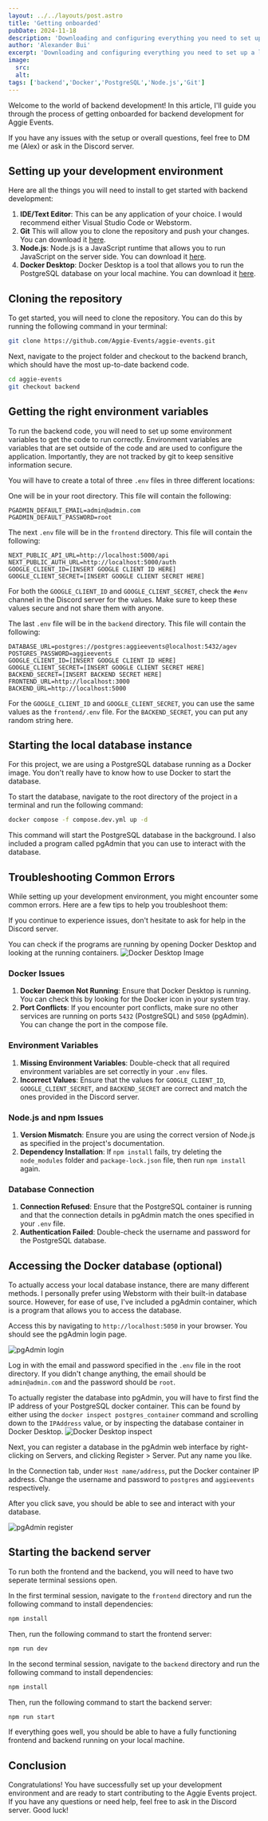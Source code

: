```yaml
---
layout: ../../layouts/post.astro
title: 'Getting onboarded'
pubDate: 2024-11-18
description: 'Downloading and configuring everything you need to set up a local development environment for Aggie Events'
author: 'Alexander Bui'
excerpt: 'Downloading and configuring everything you need to set up a local development environment for Aggie Events.'
image:
  src:
  alt:
tags: ['backend','Docker','PostgreSQL','Node.js','Git']
---
```


Welcome to the world of backend development! In this article, I'll guide you through the process of getting onboarded 
for backend development for Aggie Events. 

If you have any issues with the setup or overall questions, feel free to DM me (Alex) or ask in the Discord server.

## Setting up your development environment
Here are all the things you will need to install to get started with backend development:

1. **IDE/Text Editor**: This can be any application of your choice. I would recommend either Visual Studio Code or Webstorm.
2. **Git** This will allow you to clone the repository and push your changes. You can download it [here](https://git-scm.com/). 
3. **Node.js**: Node.js is a JavaScript runtime that allows you to run JavaScript on the server side. You can download it [here](https://nodejs.org/en/).
4. **Docker Desktop**: Docker Desktop is a tool that allows you to run the PostgreSQL database on your local machine. You can download it [here](https://www.docker.com/products/docker-desktop).

## Cloning the repository
To get started, you will need to clone the repository. You can do this by running the following command in your terminal:

```bash
git clone https://github.com/Aggie-Events/aggie-events.git
```

Next, navigate to the project folder and checkout to the backend branch, which should have the most up-to-date backend code.

```bash
cd aggie-events
git checkout backend
```

## Getting the right environment variables
To run the backend code, you will need to set up some environment variables to get the code to run correctly. Environment variables are variables that are set outside of the code and are used to configure the application. Importantly, they are not tracked by git to keep sensitive information secure.

You will have to create a total of three `.env` files in three different locations:

One will be in your root directory. This file will contain the following:

```dotenv
PGADMIN_DEFAULT_EMAIL=admin@admin.com
PGADMIN_DEFAULT_PASSWORD=root
```

The next `.env` file will be in the `frontend` directory. This file will contain the following:

```dotenv
NEXT_PUBLIC_API_URL=http://localhost:5000/api
NEXT_PUBLIC_AUTH_URL=http://localhost:5000/auth
GOOGLE_CLIENT_ID=[INSERT GOOGLE CLIENT ID HERE]
GOOGLE_CLIENT_SECRET=[INSERT GOOGLE CLIENT SECRET HERE]
```

For both the `GOOGLE_CLIENT_ID` and `GOOGLE_CLIENT_SECRET`, check the `#env` channel in the Discord server for the values. Make sure to keep these values secure and not share them with anyone.

The last `.env` file will be in the `backend` directory. This file will contain the following:

```dotenv
DATABASE_URL=postgres://postgres:aggieevents@localhost:5432/agev
POSTGRES_PASSWORD=aggieevents
GOOGLE_CLIENT_ID=[INSERT GOOGLE CLIENT ID HERE]
GOOGLE_CLIENT_SECRET=[INSERT GOOGLE CLIENT SECRET HERE]
BACKEND_SECRET=[INSERT BACKEND SECRET HERE]
FRONTEND_URL=http://localhost:3000
BACKEND_URL=http://localhost:5000
```
For the `GOOGLE_CLIENT_ID` and `GOOGLE_CLIENT_SECRET`, you can use the same values as the `frontend/.env` file.
For the `BACKEND_SECRET`, you can put any random string here. 

## Starting the local database instance
For this project, we are using a PostgreSQL database running as a Docker image. You don't really have to know how to use Docker to start the database. 

To start the database, navigate to the root directory of the project in a terminal and run the following command:

```bash
docker compose -f compose.dev.yml up -d
```

This command will start the PostgreSQL database in the background. I also included a program called pgAdmin that you can use to interact with the database.

## Troubleshooting Common Errors

While setting up your development environment, you might encounter some common errors. Here are a few tips to help you troubleshoot them:

If you continue to experience issues, don't hesitate to ask for help in the Discord server.

You can check if the programs are running by opening Docker Desktop and looking at the running containers.
![Docker Desktop Image](/images/onboarding/docker_desktop.png)

### Docker Issues
1. **Docker Daemon Not Running**: Ensure that Docker Desktop is running. You can check this by looking for the Docker icon in your system tray.
2. **Port Conflicts**: If you encounter port conflicts, make sure no other services are running on ports `5432` (PostgreSQL) and `5050` (pgAdmin). You can change the port in the compose file.

### Environment Variables
1. **Missing Environment Variables**: Double-check that all required environment variables are set correctly in your `.env` files.
2. **Incorrect Values**: Ensure that the values for `GOOGLE_CLIENT_ID`, `GOOGLE_CLIENT_SECRET`, and `BACKEND_SECRET` are correct and match the ones provided in the Discord server.

### Node.js and npm Issues
1. **Version Mismatch**: Ensure you are using the correct version of Node.js as specified in the project's documentation.
2. **Dependency Installation**: If `npm install` fails, try deleting the `node_modules` folder and `package-lock.json` file, then run `npm install` again.

### Database Connection
1. **Connection Refused**: Ensure that the PostgreSQL container is running and that the connection details in pgAdmin match the ones specified in your `.env` file.
2. **Authentication Failed**: Double-check the username and password for the PostgreSQL database.



## Accessing the Docker database (optional)
To actually access your local database instance, there are many different methods. I personally prefer using Webstorm with their built-in database source. However, for ease of use, I've included a pgAdmin container, which is a program that allows you to access the database.

Access this by navigating to `http://localhost:5050` in your browser. You should see the pgAdmin login page.

![pgAdmin login](/images/onboarding/pgadmin.png)

Log in with the email and password specified in the `.env` file in the root directory. If you didn't change anything, the email should be `admin@admin.com` and the password should be `root`.

To actually register the database into pgAdmin, you will have to first find the IP address of your PostgreSQL docker container. This can be found by either using the `docker inspect postgres_container` command and scrolling down to the `IPAddress` value, or by inspecting the database container in Docker Desktop.
![Docker Desktop inspect](/images/onboarding/docker_inspect.png)

Next, you can register a database in the pgAdmin web interface by right-clicking on Servers, and clicking Register > Server. Put any name you like. 

In the Connection tab, under `Host name/address`, put the Docker container IP address. Change the username and password to `postgres` and `aggieevents` respectively.

After you click save, you should be able to see and interact with your database.

![pgAdmin register](/images/onboarding/final_pgadmin.png)

## Starting the backend server
To run both the frontend and the backend, you will need to have two seperate terminal sessions open.

In the first terminal session, navigate to the `frontend` directory and run the following command to install dependencies:

```bash
npm install
```

Then, run the following command to start the frontend server:

```bash
npm run dev
```

In the second terminal session, navigate to the `backend` directory and run the following command to install dependencies:

```bash
npm install
```

Then, run the following command to start the backend server:

```bash
npm run start
```

If everything goes well, you should be able to have a fully functioning frontend and backend running on your local machine.

## Conclusion
Congratulations! You have successfully set up your development environment and are ready to start contributing to the Aggie Events project. If you have any questions or need help, feel free to ask in the Discord server. Good luck!
```
